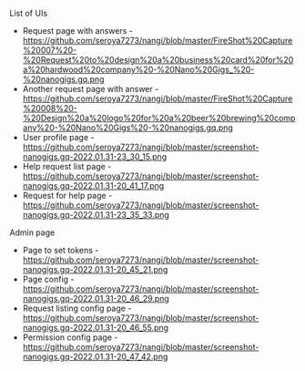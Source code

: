 
List of UIs

* Request page with answers - https://github.com/seroya7273/nangi/blob/master/FireShot%20Capture%20007%20-%20Request%20to%20design%20a%20business%20card%20for%20a%20hardwood%20company%20-%20Nano%20Gigs_%20-%20nanogigs.gq.png
* Another request page with answer - https://github.com/seroya7273/nangi/blob/master/FireShot%20Capture%20008%20-%20Design%20a%20logo%20for%20a%20beer%20brewing%20company%20-%20Nano%20Gigs%20-%20nanogigs.gq.png
* User profile page - https://github.com/seroya7273/nangi/blob/master/screenshot-nanogigs.gq-2022.01.31-23_30_15.png
* Help request list page - https://github.com/seroya7273/nangi/blob/master/screenshot-nanogigs.gq-2022.01.31-20_41_17.png
* Request for help page - https://github.com/seroya7273/nangi/blob/master/screenshot-nanogigs.gq-2022.01.31-23_35_33.png


Admin page
* Page to set tokens - https://github.com/seroya7273/nangi/blob/master/screenshot-nanogigs.gq-2022.01.31-20_45_21.png
* Page config  - https://github.com/seroya7273/nangi/blob/master/screenshot-nanogigs.gq-2022.01.31-20_46_29.png
* Request listing config page - https://github.com/seroya7273/nangi/blob/master/screenshot-nanogigs.gq-2022.01.31-20_46_55.png
* Permission config page - https://github.com/seroya7273/nangi/blob/master/screenshot-nanogigs.gq-2022.01.31-20_47_42.png
